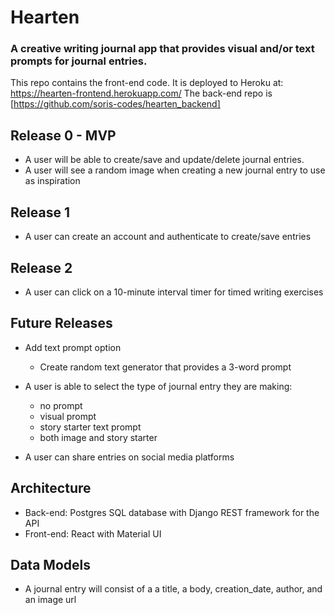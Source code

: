 
# Hearten 

### A creative writing journal app that provides visual and/or text prompts for journal entries.

This repo contains the front-end code. It is deployed to Heroku at: https://hearten-frontend.herokuapp.com/
The back-end repo is [https://github.com/soris-codes/hearten_backend]

## Release 0 - MVP
- A user will be able to create/save and update/delete journal entries.
- A user will see a random image when creating a new journal entry to use as inspiration


## Release 1
- A user can create an account and authenticate to create/save entries

## Release 2
- A user can click on a 10-minute interval timer for timed writing exercises


## Future Releases
- Add text prompt option
    * Create random text generator that provides a 3-word prompt
    
- A user is able to select the type of journal entry they are making:
    * no prompt
    * visual prompt
    * story starter text prompt
    * both image and story starter
    
- A user can share entries on social media platforms


## Architecture
- Back-end: Postgres SQL database with Django REST framework for the API 
- Front-end: React with Material UI

## Data Models
- A journal entry will consist of a a title, a body, creation_date, author, and an image url
